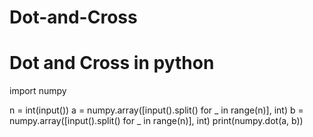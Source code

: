 # Dot-and-Cross
# Dot and Cross in python 


import numpy

n = int(input())
a = numpy.array([input().split() for _ in range(n)], int)
b = numpy.array([input().split() for _ in range(n)], int)
print(numpy.dot(a, b))
